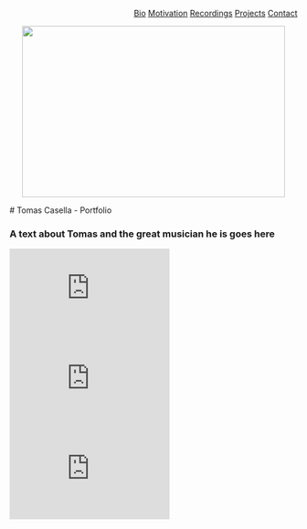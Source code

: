 <!-- ![](https://user-images.githubusercontent.com/38376671/38975032-88cf5a5a-43ac-11e8-8798-7dfd50819762.jpg) -->

<p class="menu" align="right">
  <a href="Bio.md" >Bio</a>
  <a href="Motivation.md">Motivation</a>
  <a href="Recordings.md">Recordings</a>
  <a href="Projects.md">Projects</a>
  <a href="Contact.md">Contact</a>
</p>
<p align="center">
  <img width="460" height="300" src="https://user-images.githubusercontent.com/38376671/38975032-88cf5a5a-43ac-11e8-8798-7dfd50819762.jpg">
</p>
# Tomas Casella - Portfolio

### A text about Tomas and the great musician he is goes here

<p float="left">
  <iframe width="280" height="158" src="https://www.youtube.com/embed/G-Fgh1zsIJg?rel=0" frameborder="0" allow="autoplay; encrypted-media" allowfullscreen></iframe>
  <iframe width="280" height="158" src="https://www.youtube.com/embed/G-Fgh1zsIJg?rel=0" frameborder="0" allow="autoplay; encrypted-media" allowfullscreen></iframe>
  <iframe width="280" height="158" src="https://www.youtube.com/embed/G-Fgh1zsIJg?rel=0" frameborder="0" allow="autoplay; encrypted-media" allowfullscreen></iframe>
 </p>
